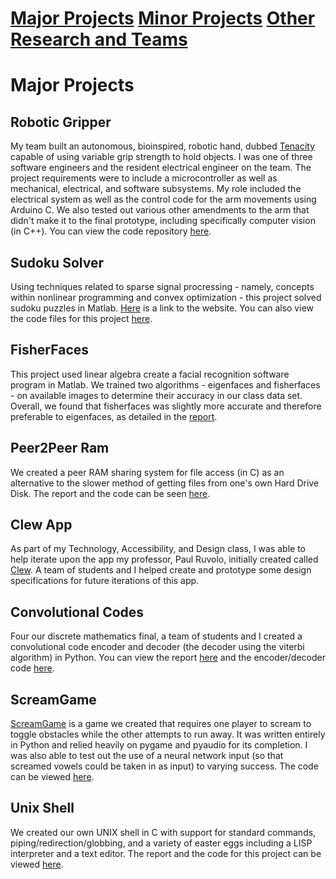 # [Major Projects](https://prava-d.github.io/portfolio/) [Minor Projects](minorprojects.md) [Other Research and Teams](other.md)

# Major Projects

## Robotic Gripper

My team built an autonomous, bioinspired, robotic hand, dubbed [Tenacity](http://poe.olin.edu/2017/Tenacity/index.html) capable of using variable grip strength to hold objects. I was one of three software engineers and the resident electrical engineer on the team. The project requirements were to include a microcontroller as well as mechanical, electrical, and software subsystems. My role included the electrical system as well as the control code for the arm movements using Arduino C. We also tested out various other amendments to the arm that didn't make it to the final prototype, including specifically computer vision (in C++). You can view the code repository [here](https://github.com/prava-d/RoboticArm).

## Sudoku Solver

Using techniques related to sparse signal procressing - namely, concepts within nonlinear programming and convex optimization - this project solved sudoku puzzles in Matlab. [Here](https://allisonlynnbasore14.github.io/Sudoku-solving-with-sparse-signal-processing/) is a link to the website. You can also view the code files for this project [here](https://github.com/allisonlynnbasore14/Sudoku-solving-with-sparse-signal-processing
).

## FisherFaces

This project used linear algebra create a facial recognition software program in Matlab. We trained two algorithms - eigenfaces and fisherfaces - on available images to determine their accuracy in our class data set. Overall, we found that fisherfaces was slightly more accurate and therefore preferable to eigenfaces, as detailed in the [report](https://github.com/prava-d/portfolio/blob/main/Reports/Module_2_Report.pdf).

## Peer2Peer Ram

We created a peer RAM sharing system for file access (in C) as an alternative to the slower method of getting files from one's own Hard Drive Disk. The report and the code can be seen [here](https://github.com/NickShermeister/SoftSysPeer2PeerRAM).

## Clew App

As part of my Technology, Accessibility, and Design class, I was able to help iterate upon the app my professor, Paul Ruvolo, initially created called [Clew](http://www.clewapp.org/). A team of students and I helped create and prototype some design specifications for future iterations of this app.

## Convolutional Codes

Four our discrete mathematics final, a team of students and I created a convolutional code encoder and decoder (the decoder using the viterbi algorithm) in Python. You can view the report [here](https://github.com/prava-d/portfolio/blob/main/Reports/Report%20and%20Bibliography.pdf) and the encoder/decoder code [here](https://github.com/prava-d/Convolutional-Codes).

## ScreamGame

[ScreamGame](https://prava-d.github.io/SCREAMgame/) is a game we created that requires one player to scream to toggle obstacles while the other attempts to run away. It was written entirely in Python and relied heavily on pygame and pyaudio for its completion. I was also able to test out the use of a neural network input (so that screamed vowels could be taken in as input) to varying success. The code can be viewed [here](https://github.com/nathanieltan/ScreamGame).

## Unix Shell

We created our own UNIX shell in C with support for standard commands, piping/redirection/globbing, and a variety of easter eggs including a LISP interpreter and a text editor.
The report and the code for this project can be viewed [here](https://github.com/anushadatar/SoftSysThinkGridWorld).
